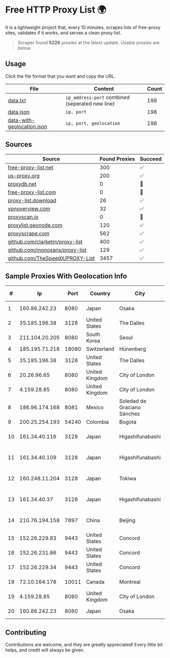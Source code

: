 
# Free HTTP Proxy List 🌍

It is a lightweight project that, every 10 minutes, scrapes lots of free-proxy sites, validates if it works, and serves a clean proxy list.


> Scraper found **5226** proxies at the latest update. Usable proxies are below.

## Usage

Click the file format that you want and copy the URL.


|File|Content|Count|
|----|-------|-----|
|[data.txt](https://raw.githubusercontent.com/themiralay/Proxy-List-World/master/data.txt)|`ip_address:port` combined (seperated new line)|198|
|[data.json](https://raw.githubusercontent.com/themiralay/Proxy-List-World/master/data.json)|`ip, port`|198|
|[data-with-geolocation.json](https://raw.githubusercontent.com/themiralay/Proxy-List-World/master/data-with-geolocation.json)|`ip, port, geolocation`|198|

## Sources

|Source|Found Proxies|Succeed|
|------|-------------|-------|
|[free-proxy-list.net](https://free-proxy-list.net)|300|✅|
|[us-proxy.org](https://www.us-proxy.org)|200|✅|
|[proxydb.net](http://proxydb.net)|0|🚫|
|[free-proxy-list.com](https://free-proxy-list.com/?page=&port=&type%5B%5D=http&type%5B%5D=https&up_time=0&search=Search)|0|🚫|
|[proxy-list.download](https://www.proxy-list.download/HTTP)|26|✅|
|[vpnoverview.com](https://vpnoverview.com/privacy/anonymous-browsing/free-proxy-servers)|32|✅|
|[proxyscan.io](https://www.proxyscan.io)|0|🚫|
|[proxylist.geonode.com](https://proxylist.geonode.com/api/proxy-list?limit=300&page=1&sort_by=lastChecked&sort_type=desc&protocols=http,https)|120|✅|
|[proxyscrape.com](https://api.proxyscrape.com/v2/?request=displayproxies&protocol=http&timeout=10000&country=all&ssl=all&anonymity=all)|562|✅|
|[github.com/clarketm/proxy-list](https://raw.githubusercontent.com/clarketm/proxy-list/master/proxy-list-raw.txt)|400|✅|
|[github.com/monosans/proxy-list](https://raw.githubusercontent.com/monosans/proxy-list/main/proxies/http.txt)|129|✅|
|[github.com/TheSpeedX/PROXY-List](https://raw.githubusercontent.com/TheSpeedX/PROXY-List/master/http.txt)|3457|✅|


## Sample Proxies With Geolocation Info

|#|Ip|Port|Country|City|Internet Service Provider|
|-|--|----|-------|----|-------------------------|
|1|160.86.242.23|8080|Japan|Osaka|Sony Network Communications Inc|
|2|35.185.196.38|3128|United States|The Dalles|Google LLC|
|3|211.104.20.205|8080|South Korea|Seoul|Korea Telecom|
|4|185.195.71.218|18080|Switzerland|Hünenberg|Datasource AG|
|5|35.185.196.38|3128|United States|The Dalles|Google LLC|
|6|20.26.96.65|8080|United Kingdom|City of London|Microsoft Corporation|
|7|4.159.28.85|8080|United Kingdom|City of London|Microsoft Corporation|
|8|186.96.174.168|8081|Mexico|Soledad de Graciano Sánchez|Total Play Telecomunicaciones SA De CV|
|9|200.25.254.193|54240|Colombia|Bogotá|Anditel S.A.S.|
|10|161.34.40.116|3128|Japan|Higashifunabashi|NTT PC Communications, Inc.|
|11|161.34.40.109|3128|Japan|Higashifunabashi|NTT PC Communications, Inc.|
|12|160.248.11.204|3128|Japan|Tokiwa|NTT PC Communications, Inc.|
|13|161.34.40.37|3128|Japan|Higashifunabashi|NTT PC Communications, Inc.|
|14|210.76.194.158|7897|China|Beijing|Chinese Science & Technology Network|
|15|152.26.229.83|9443|United States|Concord|MCNC|
|16|152.26.231.86|9443|United States|Concord|MCNC|
|17|152.26.229.34|9443|United States|Concord|MCNC|
|18|72.10.164.178|10011|Canada|Montreal|GloboTech Communications|
|19|4.159.28.85|8080|United Kingdom|City of London|Microsoft Corporation|
|20|160.86.242.23|8080|Japan|Osaka|Sony Network Communications Inc|



## Contributing

Contributions are welcome, and they are greatly appreciated! Every
little bit helps, and credit will always be given.


